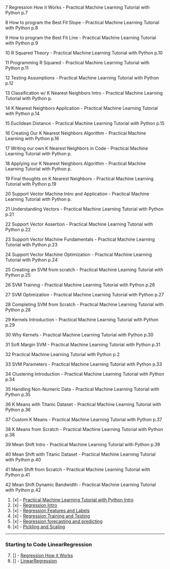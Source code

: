 7
Regression How it Works - Practical Machine Learning Tutorial with Python p.7

8
How to program the Best Fit Slope - Practical Machine Learning Tutorial with Python p.8

9
How to program the Best Fit Line - Practical Machine Learning Tutorial with Python p.9

10
R Squared Theory - Practical Machine Learning Tutorial with Python p.10

11
Programming R Squared - Practical Machine Learning Tutorial with Python p.11

12
Testing Assumptions - Practical Machine Learning Tutorial with Python p.12

13
Classification w/ K Nearest Neighbors Intro - Practical Machine Learning Tutorial with Python p.

14
K Nearest Neighbors Application - Practical Machine Learning Tutorial with Python p.14

15
Euclidean Distance - Practical Machine Learning Tutorial with Python p.15

16
Creating Our K Nearest Neighbors Algorithm - Practical Machine Learning with Python p.16

17
Writing our own K Nearest Neighbors in Code - Practical Machine Learning Tutorial with Python p.

18
Applying our K Nearest Neighbors Algorithm - Practical Machine Learning Tutorial with Python p.

19
Final thoughts on K Nearest Neighbors - Practical Machine Learning Tutorial with Python p.19

20
Support Vector Machine Intro and Application - Practical Machine Learning Tutorial with Python p.

21
Understanding Vectors - Practical Machine Learning Tutorial with Python p.21

22
Support Vector Assertion - Practical Machine Learning Tutorial with Python p.22

23
Support Vector Machine Fundamentals - Practical Machine Learning Tutorial with Python p.23

24
Support Vector Machine Optimization - Practical Machine Learning Tutorial with Python p.24

25
Creating an SVM from scratch - Practical Machine Learning Tutorial with Python p.25

26
SVM Training - Practical Machine Learning Tutorial with Python p.26

27
SVM Optimization - Practical Machine Learning Tutorial with Python p.27

28
Completing SVM from Scratch - Practical Machine Learning Tutorial with Python p.28

29
Kernels Introduction - Practical Machine Learning Tutorial with Python p.29

30
Why Kernels - Practical Machine Learning Tutorial with Python p.30


31
Soft Margin SVM - Practical Machine Learning Tutorial with Python p.31


32
Practical Machine Learning Tutorial with Python p.2

33
SVM Parameters - Practical Machine Learning Tutorial with Python p.33


34
Clustering Introduction - Practical Machine Learning Tutorial with Python p.34


35
Handling Non-Numeric Data - Practical Machine Learning Tutorial with Python p.35


36
K Means with Titanic Dataset - Practical Machine Learning Tutorial with Python p.36


37
Custom K Means - Practical Machine Learning Tutorial with Python p.37


38
K Means from Scratch - Practical Machine Learning Tutorial with Python p.38


39
Mean Shift Intro - Practical Machine Learning Tutorial with Python p.39


40
Mean Shift with Titanic Dataset - Practical Machine Learning Tutorial with Python p.40


41
Mean Shift from Scratch - Practical Machine Learning Tutorial with Python p.41


42
Mean Shift Dynamic Bandwidth - Practical Machine Learning Tutorial with Python p.42


1. [x] - [Practical Machine Learning Tutorial with Python Intro]()
2. [x] - [Regression Intro](./two.py)     
3. [x] - [Regression Features and Labels](./three.py)     
4. [x] - [Regression Training and Testing](./four.py)     
5. [x] - [Regression forecasting and predicting](./five.py)     
6. [x] - [Pickling and Scaling](./sixpy.py)      
***     

### Starting to Code LinearRegression
7. [] - [Regression How it Works](./seven.py)
8. [] - [LinearRegression](./lrfs.py)